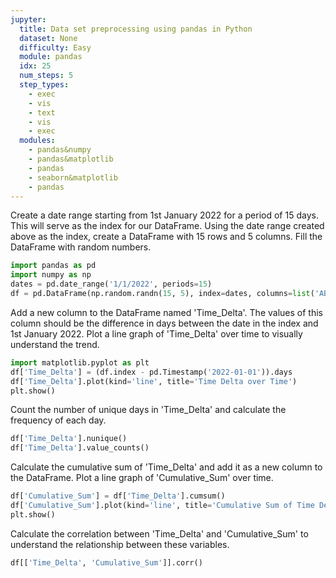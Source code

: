 ```yaml
---
jupyter:
  title: Data set preprocessing using pandas in Python
  dataset: None
  difficulty: Easy
  module: pandas
  idx: 25
  num_steps: 5
  step_types:
    - exec
    - vis
    - text
    - vis
    - exec
  modules:
    - pandas&numpy
    - pandas&matplotlib
    - pandas
    - seaborn&matplotlib
    - pandas
---
```



Create a date range starting from 1st January 2022 for a period of 15 days. This will serve as the index for our DataFrame. Using the date range created above as the index, create a DataFrame with 15 rows and 5 columns. Fill the DataFrame with random numbers.
```python
import pandas as pd
import numpy as np
dates = pd.date_range('1/1/2022', periods=15)
df = pd.DataFrame(np.random.randn(15, 5), index=dates, columns=list('ABCDE'))
```

Add a new column to the DataFrame named 'Time_Delta'. The values of this column should be the difference in days between the date in the index and 1st January 2022. Plot a line graph of 'Time_Delta' over time to visually understand the trend. 
```python
import matplotlib.pyplot as plt
df['Time_Delta'] = (df.index - pd.Timestamp('2022-01-01')).days
df['Time_Delta'].plot(kind='line', title='Time Delta over Time')
plt.show()
```

Count the number of unique days in 'Time_Delta' and calculate the frequency of each day.
```python
df['Time_Delta'].nunique()
df['Time_Delta'].value_counts()
```


Calculate the cumulative sum of 'Time_Delta' and add it as a new column to the DataFrame. Plot a line graph of 'Cumulative_Sum' over time.
```python
df['Cumulative_Sum'] = df['Time_Delta'].cumsum()
df['Cumulative_Sum'].plot(kind='line', title='Cumulative Sum of Time Delta over Time')
plt.show()
```


Calculate the correlation between 'Time_Delta' and 'Cumulative_Sum' to understand the relationship between these variables.
```python
df[['Time_Delta', 'Cumulative_Sum']].corr()
```
